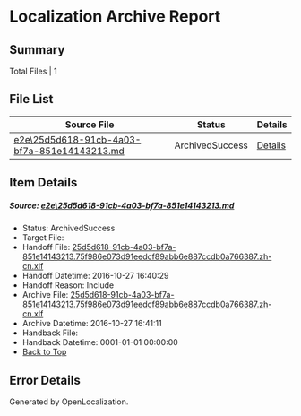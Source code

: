 # <a name='report-top'></a> Localization Archive Report

## Summary
 Total Files | 1

## File List
 Source File | Status | Details 
 ----------- | ------ | ------- 
 [e2e\25d5d618-91cb-4a03-bf7a-851e14143213.md](https://github.com/OpenLocalizationTestOrg/ol-test0/blob/9691680f4e134bcbe57b808d41faad4960c6a35b/e2e/25d5d618-91cb-4a03-bf7a-851e14143213.md) | ArchivedSuccess | [Details](#35222db35c7518c62c4d9b1244a46b4e8938ea961)

## Item Details
##### <a name='35222db35c7518c62c4d9b1244a46b4e8938ea961'></a> Source: [e2e\25d5d618-91cb-4a03-bf7a-851e14143213.md](https://github.com/OpenLocalizationTestOrg/ol-test0/blob/9691680f4e134bcbe57b808d41faad4960c6a35b/e2e/25d5d618-91cb-4a03-bf7a-851e14143213.md)
* Status: ArchivedSuccess
* Target File: 
* Handoff File: [25d5d618-91cb-4a03-bf7a-851e14143213.75f986e073d91eedcf89abb6e887ccdb0a766387.zh-cn.xlf](https://github.com/OpenLocalizationTestOrg/ol-test0-handoff/blob/5b70026202a3f87c4f508c98334499bf0001bbbb/ol-handoff/OpenLocalizationTestOrg/ol-test0-zhcn/shujia/ht/25d5d618-91cb-4a03-bf7a-851e14143213.75f986e073d91eedcf89abb6e887ccdb0a766387.zh-cn.xlf)
* Handoff Datetime: 2016-10-27 16:40:29
* Handoff Reason: Include
* Archive File: [25d5d618-91cb-4a03-bf7a-851e14143213.75f986e073d91eedcf89abb6e887ccdb0a766387.zh-cn.xlf](https://github.com/OpenLocalizationTestOrg/ol-test0-handoff/blob/1b08f6c4f21226f7d3d990874587ecbe5cc63846/ol-archive/OpenLocalizationTestOrg/ol-test0-zhcn/shujia/ht/25d5d618-91cb-4a03-bf7a-851e14143213.75f986e073d91eedcf89abb6e887ccdb0a766387.zh-cn.xlf)
* Archive Datetime: 2016-10-27 16:41:11
* Handback File: 
* Handback Datetime: 0001-01-01 00:00:00
* [Back to Top](#report-top)


## Error Details

Generated by OpenLocalization.
